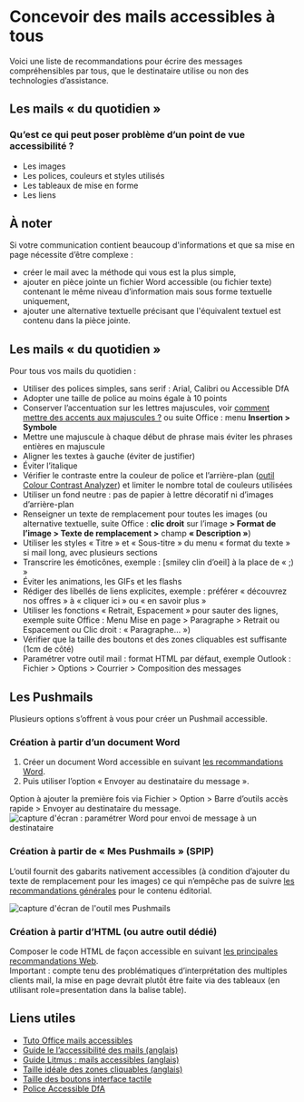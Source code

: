 # Concevoir des mails accessibles à tous  

<script>$(document).ready(function () {
    setBreadcrumb([{"label":"Concevoir des mails accessibles à tous"}]);
});</script>

Voici une liste de recommandations pour écrire des messages compréhensibles par tous, que le destinataire utilise ou non des technologies d’assistance.

## Les mails « du quotidien »
### Qu’est ce qui peut poser problème d’un point de vue accessibilité ?
- Les images
- Les polices, couleurs et styles utilisés
- Les tableaux de mise en forme
- Les liens

## À noter
Si votre communication contient beaucoup d'informations et que sa mise en page nécessite d’être complexe : 
- créer le mail avec la méthode qui vous est la plus simple, 
- ajouter en pièce jointe un fichier Word accessible (ou fichier texte) contenant le même niveau d’information mais sous forme textuelle uniquement, 
- ajouter une alternative textuelle précisant que l'équivalent textuel est contenu dans la pièce jointe. 


## Les mails « du quotidien »
Pour tous vos mails du quotidien : 
- Utiliser des polices simples, sans serif : Arial, Calibri ou Accessible DfA
- Adopter une taille de police au moins égale à 10 points
- Conserver l’accentuation sur les lettres majuscules, voir [comment mettre des accents aux majuscules ?](./editorial.html#annexes) ou suite Office : menu **Insertion > Symbole**
- Mettre une  majuscule à chaque début de phrase mais éviter les phrases entières en majuscule
- Aligner les textes à gauche (éviter de justifier) 
- Éviter l’italique 
- Vérifier le contraste entre la couleur de police et l’arrière-plan ([outil Colour Contrast Analyzer](https://developer.paciellogroup.com/resources/contrastanalyser/)) et limiter le nombre total de couleurs utilisées
- Utiliser un fond neutre : pas de papier à lettre décoratif ni d’images d’arrière-plan
- Renseigner un texte de remplacement pour toutes les images (ou alternative textuelle, suite Office : **clic droit** sur l’image **> Format de l’image > Texte de remplacement >** champ **« Description »**) 
- Utiliser les styles « Titre » et « Sous-titre » du menu « format du texte » si mail long, avec plusieurs sections
- Transcrire les émoticônes, exemple : [smiley clin d’oeil] à la place de « ;) »
- Éviter les animations, les GIFs et les flashs 
- Rédiger des libellés de liens explicites, exemple : préférer « découvrez nos offres » à « cliquer ici » ou « en savoir plus »
- Utiliser les fonctions « Retrait, Espacement » pour sauter des lignes, exemple suite Office : Menu Mise en page > Paragraphe > Retrait ou Espacement ou Clic droit : « Paragraphe… »)
- Vérifier que la taille des boutons et des zones cliquables est suffisante (1cm de côté)
- Paramétrer votre outil mail : format HTML par défaut, exemple Outlook : Fichier > Options > Courrier > Composition des messages 

## Les Pushmails 

Plusieurs options s’offrent à vous pour créer un Pushmail accessible.

### Création à partir d’un document Word
1. Créer un document Word accessible en suivant [les recommandations Word](./word.html).
2. Puis utiliser l’option « Envoyer au destinataire du message ».  

Option à ajouter la première fois via Fichier > Option > Barre d’outils accès rapide > Envoyer au destinataire du message. 
<img alt="capture d'écran : paramétrer Word pour envoi de message à un destinataire" src="./images/email1.png">

### Création à partir de « Mes Pushmails » (SPIP)

L’outil fournit des gabarits nativement accessibles (à condition d’ajouter du texte de remplacement pour les images) ce qui n’empêche pas de suivre [les recommandations générales](./editorial.html) pour le contenu éditorial.

<img alt="capture d'écran de l'outil mes Pushmails" src="./images/email2.png">

### Création à partir d’HTML (ou autre outil dédié)

Composer le code HTML de façon accessible en suivant [les principales recommandations Web](https://a11y-guidelines.orange.com/web/index.html).  
Important : compte tenu des problématiques d’interprétation des multiples clients mail, la mise en page devrait plutôt être faite via des tableaux (en utilisant role=presentation dans la balise table). 

## Liens utiles

- [Tuto Office mails accessibles](https://support.office.com/fr-fr/article/vid%C3%A9o-am%C3%A9liorer-l-accessibilit%C3%A9-des-e-mails-ebf3730a-18f8-4b57-81d1-730086231775)
- [Guide le l’accessibilité des mails (anglais)](https://webdesign.tutsplus.com/tutorials/a-beginners-guide-to-email-accessibility--cms-31240)
- [Guide Litmus : mails accessibles (anglais)](https://litmus.com/blog/ultimate-guide-accessible-emails)
- [Taille idéale des zones cliquables (anglais)](https://www.smashingmagazine.com/2012/02/finger-friendly-design-ideal-mobile-touchscreen-target-sizes/)
- [Taille des boutons interface tactile](https://www.ludotic.com/quelle-taille-boutons-sur-une-interface-tactile/)
- [Police Accessible DfA](http://c-rnt.apf.asso.fr/2019/01/07/accessible-dfa-une-police-open-source-concue-par-orange/)

<!--  This file is part of a11y-guidelines | Our vision of mobile & web accessibility guidelines and best practices, with valid/invalid examples.
 Copyright (C) 2016  Orange SA
 See the Creative Commons Legal Code Attribution-ShareAlike 3.0 Unported License for more details (LICENSE file). -->